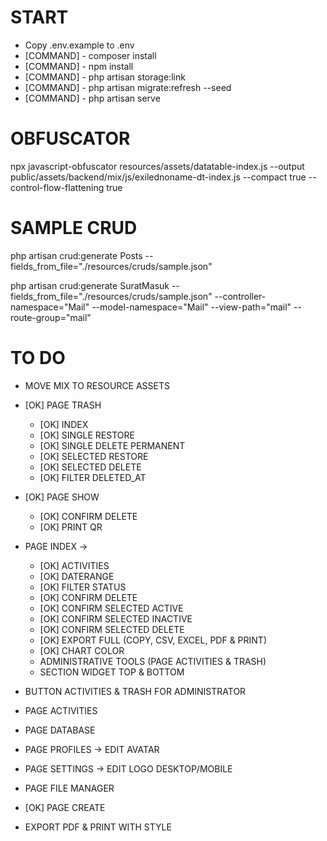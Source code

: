 # START
- Copy .env.example to .env
- [COMMAND] - composer install
- [COMMAND] - npm install
- [COMMAND] - php artisan storage:link
- [COMMAND] - php artisan migrate:refresh --seed
- [COMMAND] - php artisan serve

# OBFUSCATOR
npx javascript-obfuscator resources/assets/datatable-index.js --output public/assets/backend/mix/js/exilednoname-dt-index.js --compact true --control-flow-flattening true

# SAMPLE CRUD
php artisan crud:generate Posts --fields_from_file="./resources/cruds/sample.json"

php artisan crud:generate SuratMasuk --fields_from_file="./resources/cruds/sample.json" --controller-namespace="Mail" --model-namespace="Mail" --view-path="mail" --route-group="mail"

# TO DO
- MOVE MIX TO RESOURCE ASSETS
- [OK] PAGE TRASH
    - [OK] INDEX
    - [OK] SINGLE RESTORE
    - [OK] SINGLE DELETE PERMANENT
    - [OK] SELECTED RESTORE
    - [OK] SELECTED DELETE
    - [OK] FILTER DELETED_AT

- [OK] PAGE SHOW
    - [OK] CONFIRM DELETE
    - [OK] PRINT QR

- PAGE INDEX ->
    - [OK] ACTIVITIES
    - [OK] DATERANGE
    - [OK] FILTER STATUS
    - [OK] CONFIRM DELETE
    - [OK] CONFIRM SELECTED ACTIVE
    - [OK] CONFIRM SELECTED INACTIVE
    - [OK] CONFIRM SELECTED DELETE
    - [OK] EXPORT FULL (COPY, CSV, EXCEL, PDF & PRINT)
    - [OK] CHART COLOR
    - ADMINISTRATIVE TOOLS (PAGE ACTIVITIES & TRASH)
    - SECTION WIDGET TOP & BOTTOM
    
- BUTTON ACTIVITIES & TRASH FOR ADMINISTRATOR
- PAGE ACTIVITIES
- PAGE DATABASE
- PAGE PROFILES -> EDIT AVATAR
- PAGE SETTINGS -> EDIT LOGO DESKTOP/MOBILE
- PAGE FILE MANAGER
- [OK] PAGE CREATE
- EXPORT PDF & PRINT WITH STYLE